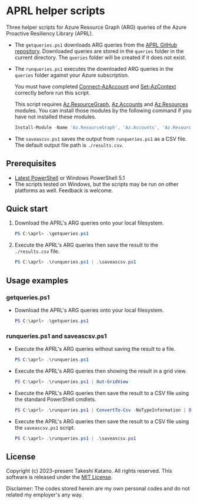# APRL helper scripts

Three helper scripts for Azure Resource Graph (ARG) queries of the Azure Proactive Resiliency Library (APRL).

- The `getqueries.ps1` downloads ARG queries from the [APRL GitHub repository](https://github.com/Azure/Azure-Proactive-Resiliency-Library). Downloaded queries are stored in the `queries` folder in the current directory. The `queries` folder will be created if it does not exist.

- The `runqueries.ps1` executes the downloaded ARG queries in the `queries` folder against your Azure subscription.

    You must have completed [Connect-AzAccount](https://learn.microsoft.com/en-us/powershell/module/az.accounts/connect-azaccount) and [Set-AzContext](https://learn.microsoft.com/en-us/powershell/module/az.accounts/set-azcontext) correctly before run this script.
    
    This script requires [Az.ResourceGraph](https://www.powershellgallery.com/packages/Az.ResourceGraph), [Az.Accounts](https://www.powershellgallery.com/packages/Az.Accounts) and [Az.Resources](https://www.powershellgallery.com/packages/Az.Resources) modules. You can install those modules by the following command if you have not installed these modules.

    ```powershell
    Install-Module -Name 'Az.ResourceGraph', 'Az.Accounts', 'Az.Resources' -Repository 'PSGallery' -Scope AllUsers -Force
    ```

- The `saveascsv.ps1` saves the output from `runqueries.ps1` as a CSV file. The default output file path is `./results.csv`.


## Prerequisites

- [Latest PowerShell](https://github.com/PowerShell/PowerShell) or Windows PowerShell 5.1
- The scripts tested on Windows, but the scripts may be run on other platforms as well. Feedback is welcome.


## Quick start

1. Download the APRL's ARG queries onto your local filesystem.

    ```powershell
    PS C:\aprl> .\getqueries.ps1
    ```

2. Execute the APRL's ARG queries then save the result to the `./results.csv` file.

    ```powershell
    PS C:\aprl> .\runqueries.ps1 | .\saveascsv.ps1
    ```


## Usage examples

### getqueries.ps1

- Download the APRL's ARG queries onto your local filesystem.

    ```powershell
    PS C:\aprl> .\getqueries.ps1
    ```

### runqueries.ps1 and saveascsv.ps1

- Execute the APRL's ARG queries without saving the result to a file.

    ```powershell
    PS C:\aprl> .\runqueries.ps1
    ```

- Execute the APRL's ARG queries then showing the result in a grid view.

    ```powershell
    PS C:\aprl> .\runqueries.ps1 | Out-GridView
    ```

- Execute the APRL's ARG queries then save the result to a CSV file using the standard PowerShell cmdlets.

    ```powershell
    PS C:\aprl> .\runqueries.ps1 | ConvertTo-Csv -NoTypeInformation | Out-File -LiteralPath './results.csv' -Encoding utf8 -Force
    ```

- Execute the APRL's ARG queries then save the result to a CSV file using the `saveascsv.ps1` script.

    ```powershell
    PS C:\aprl> .\runqueries.ps1 | .\saveascsv.ps1
    ```

## License

Copyright (c) 2023-present Takeshi Katano. All rights reserved. This software is released under the [MIT License](https://github.com/tksh164/aprl-helper-scripts/blob/main/LICENSE).

Disclaimer: The codes stored herein are my own personal codes and do not related my employer's any way.
